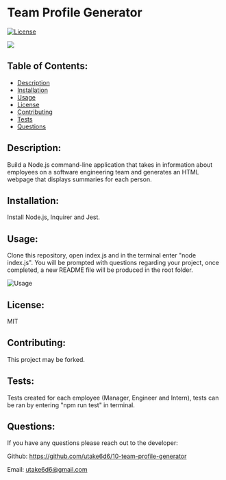 # Team Profile Generator

[![License](https://img.shields.io/badge/License-MIT-blue.svg)](https://lbesson.mit-license.org/)

<img src="assets\images\install.png">

## Table of Contents:

- [Description](#description)
- [Installation](#installation)
- [Usage](#usage)
- [License](#license)
- [Contributing](#contributing)
- [Tests](#tests)
- [Questions](#questions)

## Description:

Build a Node.js command-line application that takes in information about employees on a software engineering team and generates an HTML webpage that displays summaries for each person.

## Installation:

Install Node.js, Inquirer and Jest.

## Usage:

Clone this repository, open index.js and in the terminal enter "node index.js". You will be prompted with questions regarding your project, once completed, a new README file will be produced in the root folder.

![Usage](https://github.com/utake6d6/9999999)

## License:

MIT

## Contributing:

This project may be forked.

## Tests:

Tests created for each employee (Manager, Engineer and Intern), tests can be ran by entering "npm run test" in terminal.

## Questions:

If you have any questions please reach out to the developer:

Github: <https://github.com/utake6d6/10-team-profile-generator>

Email: <utake6d6@gmail.com>
